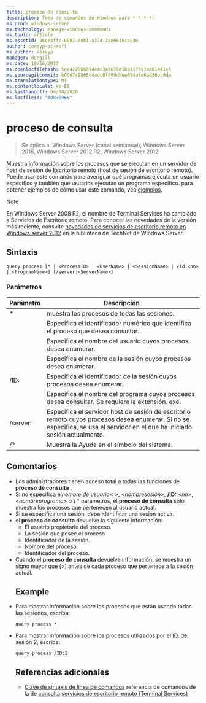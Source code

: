 ```yaml
---
title: proceso de consulta
description: Tema de comandos de Windows para * * * *-
ms.prod: windows-server
ms.technology: manage-windows-commands
ms.topic: article
ms.assetid: 36ce3ffc-0092-4eb1-a374-28e6616ca946
author: coreyp-at-msft
ms.author: coreyp
manager: dongill
ms.date: 10/16/2017
ms.openlocfilehash: 5ee42286691444c3a667801be3174514a81441c6
ms.sourcegitcommit: b00d7c8968c4adc8f699dbee694afe6ed36bc9de
ms.translationtype: MT
ms.contentlocale: es-ES
ms.lasthandoff: 04/08/2020
ms.locfileid: "80836968"
---
```

# <a name="query-process"></a>proceso de consulta

>Se aplica a: Windows Server (canal semianual), Windows Server 2016, Windows Server 2012 R2, Windows Server 2012

Muestra información sobre los procesos que se ejecutan en un servidor de host de sesión de Escritorio remoto (host de sesión de escritorio remoto).
Puede usar este comando para averiguar qué programas ejecuta un usuario específico y también qué usuarios ejecutan un programa específico.
para obtener ejemplos de cómo usar este comando, vea [ejemplos](#BKMK_examples).
> [!NOTE]
> En Windows Server 2008 R2, el nombre de Terminal Services ha cambiado a Servicios de Escritorio remoto. Para conocer las novedades de la versión más reciente, consulte [novedades de servicios de escritorio remoto en Windows server 2012](https://technet.microsoft.com/library/hh831527) en la biblioteca de TechNet de Windows Server.
> ## <a name="syntax"></a>Sintaxis
> ```
> query process [* | <ProcessID> | <UserName> | <SessionName> | /id:<nn> | <ProgramName>] [/server:<ServerName>]
> ```
> ### <a name="parameters"></a>Parámetros
> 
> |      Parámetro       |                                                                 Descripción                                                                  |
> |----------------------|----------------------------------------------------------------------------------------------------------------------------------------------|
> |          \*          |                                                    muestra los procesos de todas las sesiones.                                                     |
> |     <ProcessID>      |                                   Especifica el identificador numérico que identifica el proceso que desea consultar.                                   |
> |      <UserName>      |                                       Especifica el nombre del usuario cuyos procesos desea enumerar.                                       |
> |    <SessionName>     |                                     Especifica el nombre de la sesión cuyos procesos desea enumerar.                                      |
> |       /ID:<nn>       |                                      Especifica el identificador de la sesión cuyos procesos desea enumerar.                                       |
> |    <ProgramName>     |                     Especifica el nombre del programa cuyos procesos desea consultar. Se requiere la extensión. exe.                     |
> | /server:<ServerName> | Especifica el servidor host de sesión de escritorio remoto cuyos procesos desea enumerar. Si no se especifica, se usa el servidor en el que ha iniciado sesión actualmente. |
> |          /?          |                                                     Muestra la Ayuda en el símbolo del sistema.                                                     |
> 
> ## <a name="remarks"></a>Comentarios
> - Los administradores tienen acceso total a todas las funciones de **proceso de consulta** .
> - Si no especifica el*nombre de usuario*< >, <*nombresesión*>, **/ID:** <*nn*>, <*nombreprograma*> o **\\** * parámetros, el **proceso de consulta** solo muestra los procesos que pertenecen al usuario actual.
> - Si se especifica una sesión, debe identificar una sesión activa.
> - el **proceso de consulta** devuelve la siguiente información:
>   -   El usuario propietario del proceso.
>   -   La sesión que posee el proceso
>   -   Identificador de la sesión.
>   -   Nombre del proceso.
>   -   Identificador del proceso.
> - Cuando el **proceso de consulta** devuelve información, se muestra un signo mayor que (>) antes de cada proceso que pertenece a la sesión actual.
>   ## <a name="examples"></a><a name=BKMK_examples></a>Example
> - Para mostrar información sobre los procesos que están usando todas las sesiones, escriba:
>   ```
>   query process *
>   ```
> - Para mostrar información sobre los procesos utilizados por el ID. de sesión 2, escriba:
>   ```
>   query process /ID:2
>   ```
>   ## <a name="additional-references"></a>Referencias adicionales
>   - [Clave de sintaxis de línea de comandos](command-line-syntax-key.md)
>   referencia de comandos de la
>   de [consulta](query.md) [servicios de escritorio remoto (Terminal Services)](remote-desktop-services-terminal-services-command-reference.md)
